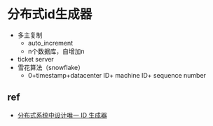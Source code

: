 
# 分布式id生成器
+ 多主复制
    + auto_increment 
    + n个数据库，自增加n
+ ticket server
+ 雪花算法（snowflake）
    + 0+timestamp+datacenter ID+ machine ID+ sequence number
## ref
+ [分布式系统中设计唯一 ID 生成器](https://learning-guide.gitbook.io/system-design-interview/xi-tong-she-ji-mian-shi-nei-mu-zhi-nan-di-yi-juan/chapter-07-design-a-unique-id-generator-in-distributed-systems)